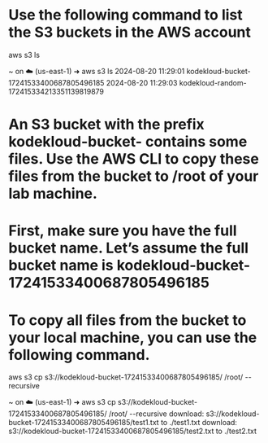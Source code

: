 # Use the following command to list the S3 buckets in the AWS account
aws s3 ls

~ on ☁️  (us-east-1) ➜  aws s3 ls 
2024-08-20 11:29:01 kodekloud-bucket-17241533400687805496185
2024-08-20 11:29:03 kodekloud-random-172415334213351139819879

# An S3 bucket with the prefix kodekloud-bucket- contains some files. Use the AWS CLI to copy these files from the bucket to /root of your lab machine.

# First, make sure you have the full bucket name. Let’s assume the full bucket name is kodekloud-bucket-17241533400687805496185
# To copy all files from the bucket to your local machine, you can use the following command.

aws s3 cp s3://kodekloud-bucket-17241533400687805496185/ /root/ --recursive

~ on ☁️  (us-east-1) ➜  aws s3 cp s3://kodekloud-bucket-17241533400687805496185/ /root/ --recursive
download: s3://kodekloud-bucket-17241533400687805496185/test1.txt to ./test1.txt
download: s3://kodekloud-bucket-17241533400687805496185/test2.txt to ./test2.txt


